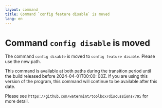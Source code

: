 ```yaml
---
layout: command
title: Command `config feature disable` is moved
lang: en
---
```


# Command `config disable` is moved

The command `config disable` is moved to `config feature disable`. Please use the new path.

This command is available at both paths during the transition period until the build released before 2024-04-01T00:00:
00Z. If you are using this version of the program, this command will continue to be available after this date.

Please see `https://github.com/watermint/toolbox/discussions/795` for more detail.


